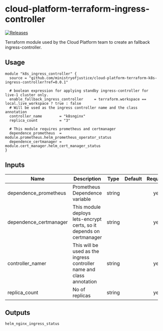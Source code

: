 # cloud-platform-terraform-ingress-controller

[![Releases](https://img.shields.io/github/release/ministryofjustice/cloud-platform-terraform-k8s-ingress-controller/all.svg?style=flat-square)](https://github.com/ministryofjustice/cloud-platform-terraform-k8s-ingress-controller/releases)

Terraform module used by the Cloud Platform team to create an fallback ingress-controller.

## Usage

```hcl
module "k8s_ingress_controller" {
  source = "github.com/ministryofjustice/cloud-platform-terraform-k8s-ingress-controller?ref=0.0.1"

  # boolean expression for applying standby ingress-controller for live-1 cluster only.
  enable_fallback_ingress_controller     = terraform.workspace == local.live_workspace ? true : false
  # Will be used as the ingress controller name and the class annotation
  controller_name        = "k8snginx"
  replica_count          = "3"

  # This module requires prometheus and certmanager
  dependence_prometheus  = module.prometheus.helm_prometheus_operator_status
  dependence_certmanager = module.cert_manager.helm_cert_manager_status
}
```

## Inputs

| Name                            | Description                                                   | Type | Default | Required |
|---------------------------------|---------------------------------------------------------------|:----:|:-------:|:--------:|
| dependence_prometheus  | Prometheus Dependence variable                                         | string   |       | yes |
| dependence_certmanager | This module deploys lets-encrypt certs, so it depends on certmanager   | string   |       | yes |
| controller_namer       | This will be used as the ingress controller name and class annotation  | string   |       | yes |
| replica_count          | No of replicas                                                         | string   |       | yes |


## Outputs

```
helm_nginx_ingress_status
```
